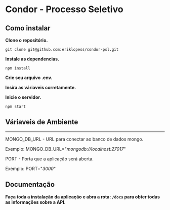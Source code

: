 # Condor - Processo Seletivo


## Como instalar

**Clone o repositório.**

``git clone git@github.com:eriklopess/condor-psl.git``

**Instale as dependencias.**

``npm install``

**Crie seu arquivo .env.**

**Insira as váriaveis corretamente.**

**Inicie o servidor.**

``npm start``

## Váriaveis de Ambiente
----------

   MONGO_DB_URL - URL para conectar ao banco de dados mongo.

   Exemplo: 
   MONGO_DB_URL="*mongodb://localhost:27017*"

   PORT - Porta que a aplicação será aberta.

   Exemplo:
   PORT="*3000*"

## Documentação

**Faça toda a instalação da aplicação e abra a rota: ``/docs``
para obter todas as informações sobre a API.**
